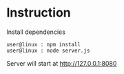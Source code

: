 # Instruction
Install dependencies
```
user@linux : npm install
user@linux : node server.js
```

Server will start at http://127.0.0.1:8080
